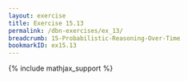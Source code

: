 ```yaml
---
layout: exercise
title: Exercise 15.13
permalink: /dbn-exercises/ex_13/
breadcrumb: 15-Probabilistic-Reasoning-Over-Time
bookmarkID: ex15.13
---
```


{% include mathjax_support %}
